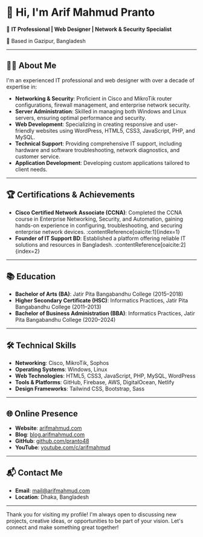 # 👋 Hi, I'm Arif Mahmud Pranto

🎯 **IT Professional | Web Designer | Network & Security Specialist**

📍 Based in Gazipur, Bangladesh

---

## 🧑‍💻 About Me

I'm an experienced IT professional and web designer with over a decade of expertise in:

- **Networking & Security**: Proficient in Cisco and MikroTik router configurations, firewall management, and enterprise network security.
- **Server Administration**: Skilled in managing both Windows and Linux servers, ensuring optimal performance and security.
- **Web Development**: Specializing in creating responsive and user-friendly websites using WordPress, HTML5, CSS3, JavaScript, PHP, and MySQL.
- **Technical Support**: Providing comprehensive IT support, including hardware and software troubleshooting, network diagnostics, and customer service.
- **Application Development**: Developing custom applications tailored to client needs.

---

## 🏆 Certifications & Achievements

- **Cisco Certified Network Associate (CCNA)**: Completed the CCNA course in Enterprise Networking, Security, and Automation, gaining hands-on experience in configuring, troubleshooting, and securing enterprise network devices. :contentReference[oaicite:1]{index=1}
- **Founder of IT Support BD**: Established a platform offering reliable IT solutions and resources in Bangladesh. :contentReference[oaicite:2]{index=2}

---

## 📚 Education

- **Bachelor of Arts (BA)**: Jatir Pita Bangabandhu College (2015–2018)
- **Higher Secondary Certificate (HSC)**: Informatics Practices, Jatir Pita Bangabandhu College (2011–2013)
- **Bachelor of Business Administration (BBA)**: Informatics Practices, Jatir Pita Bangabandhu College (2020–2024)

---

## 🛠️ Technical Skills

- **Networking**: Cisco, MikroTik, Sophos
- **Operating Systems**: Windows, Linux
- **Web Technologies**: HTML5, CSS3, JavaScript, PHP, MySQL, WordPress
- **Tools & Platforms**: GitHub, Firebase, AWS, DigitalOcean, Netlify
- **Design Frameworks**: Tailwind CSS, Bootstrap, Sass

---

## 🌐 Online Presence

- **Website**: [arifmahmud.com](https://arifmahmud.com)
- **Blog**: [blog.arifmahmud.com](https://blog.arifmahmud.com)
- **GitHub**: [github.com/pranto48](https://github.com/pranto48)
- **YouTube**: [youtube.com/c/arifmahmud](https://www.youtube.com/c/arifmahmudpranto)

---

## 📬 Contact Me

- **Email**: [mail@arifmahmud.com](mailto:mail@arifmahmud.com)
- **Location**: Dhaka, Bangladesh

---

Thank you for visiting my profile! I'm always open to discussing new projects, creative ideas, or opportunities to be part of your vision. Let's connect and make something great together!
